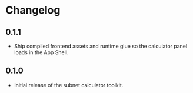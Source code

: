 # Changelog

## 0.1.1

- Ship compiled frontend assets and runtime glue so the calculator panel loads
  in the App Shell.

## 0.1.0

- Initial release of the subnet calculator toolkit.

